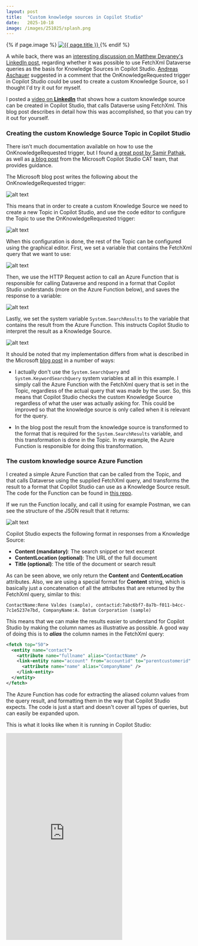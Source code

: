 ```yaml
---
layout: post
title:  "Custom knowledge sources in Copilot Studio"
date:   2025-10-18
image: /images/251025/splash.png
---
```

{% if page.image %}
  <a href="{{ page.url | relative_url }}">
    <img src="{{ page.image | relative_url }}" alt="{{ page.title }}">
  </a>
{% endif %}

A while back, there was an [interesting discussion on Matthew Devaney's LinkedIn post](https://www.linkedin.com/posts/matthew-devaney_copilotstudio-fetchxml-activity-7385652147083866112-0w0l/), regarding whether it was possible to use FetchXml Dataverse queries as the basis for Knowledge Sources in Copilot Studio. [Andreas Aschauer](https://www.linkedin.com/in/aaschauer/) suggested in a comment that the OnKnowledgeRequested trigger in Copilot Studio could be used to create a custom Knowledge Source, so I thought I'd try it out for myself. 

I posted a [video on **LinkedIn**](https://www.linkedin.com/posts/andreas-adner-70b1153_copilotstudio-dataverse-activity-7387129735799091201-Uav9) that shows how a custom knowledge source can be created in Copilot Studio, that calls Dataverse using FetchXml. This blog post describes in detail how this was accomplished, so that you can try it out for yourself.

<!--end_excerpt-->

### Creating the custom Knowledge Source Topic in Copilot Studio

There isn't much documentation available on how to use the OnKnowledgeRequested trigger, but I found [a great post by Samir Pathak](https://www.linkedin.com/pulse/adding-custom-enterprise-knowledge-sources-copilot-samir-pathak-pmp-j4oze/), as well as [a blog post](https://microsoft.github.io/mcscatblog/posts/copilot-studio-custom-knowledge-source/) from the Microsoft Copilot Studio CAT team, that provides guidance.

The Microsoft blog post writes the following about the OnKnowledgeRequested trigger:

![alt text](/images/251025/image.png)

This means that in order to create a custom Knowledge Source we need to create a new Topic in Copilot Studio, and use the code editor to configure the Topic to use the OnKnowledgeRequested trigger:

![alt text](/images/251025/image-1.png)

When this configuration is done, the rest of the Topic can be configured using the graphical editor. First, we set a variable that contains the FetchXml query that we want to use:

![alt text](/images/251025/image-2.png)

Then, we use the HTTP Request action to call an Azure Function that is responsible for calling Dataverse and respond in a format that Copilot Studio understands (more on the Azure Function below), and saves the response to a variable:

![alt text](/images/251025/image-3.png)

Lastly, we set the system variable `System.SearchResults` to the variable that contains the result from the Azure Function. This instructs Copilot Studio to interpret the result as a Knowledge Source.

![alt text](/images/251025/image-4.png)

It should be noted that my implementation differs from what is described in the Microsoft [blog post](https://microsoft.github.io/mcscatblog/posts/copilot-studio-custom-knowledge-source/) in a number of ways:

- I actually don't use the `System.SearchQuery` and `System.KeywordSearchQuery` system variables at all in this example. I simply call the Azure Function with the FetchXml query that is set in the Topic, regardless of the actual query that was made by the user. So, this means that Copilot Studio checks the custom Knowledge Source regardless of what the user was actually asking for. This could be improved so that the knowledge source is only called when it is relevant for the query. 

- In the blog post the result from the knowledge source is transformed to the format that is required for the `System.SearchResults` variable, and this transformation is done in the Topic. In my example, the Azure Function is responsible for doing this transformation. 

### The custom knowledge source Azure Function

I created a simple Azure Function that can be called from the Topic, and that calls Dataverse using the supplied FetchXml query, and transforms the result to a format that Copilot Studio can use as a Knowledge Source result. The code for the Function can be found in [this repo](https://github.com/adner/FetchXmlFunction).

If we run the Function locally, and call it using for example Postman, we can see the structure of the JSON result that it returns:

![alt text](/images/251025/image-5.png)

Copilot Studio expects the following format in responses from a Knowledge Source:

- **Content (mandatory)**: The search snippet or text excerpt
- **ContentLocation (optional)**: The URL of the full document
- **Title (optional)**: The title of the document or search result

As can be seen above, we only return the **Content** and **ContentLocation** attributes. Also, we are using a special format for **Content** string, which is basically just a concatenation of all the attributes that are returned by the FetchXml query, similar to this:

`ContactName:Rene Valdes (sample), contactid:7abc6bf7-8a7b-f011-b4cc-7c1e5237e7bd, CompanyName:A. Datum Corporation (sample)`

This means that we can make the results easier to understand for Copilot Studio by making the column names as illustrative as possible. A good way of doing this is to ***alias*** the column names in the FetchXml query:

```xml
<fetch top="50">
  <entity name="contact">
    <attribute name="fullname" alias="ContactName" />
    <link-entity name="account" from="accountid" to="parentcustomerid" link-type="inner" alias="Company">
      <attribute name="name" alias="CompanyName" />
    </link-entity>
  </entity>
</fetch>
```
The Azure Function has code for extracting the aliased column values from the query result, and formatting them in the way that Copilot Studio expects. The code is just a start and doesn't cover all types of queries, but can easily be expanded upon.

This is what it looks like when it is running in Copilot Studio:

<iframe width="315" height="560"
src="https://youtube.com/shorts/FLCd1vWAhnw?si=ESTkU1aG-9vNwW65"
title="YouTube video player"
frameborder="0"
allow="accelerometer; autoplay; clipboard-write; encrypted-media; gyroscope; picture-in-picture; web-share"
allowfullscreen></iframe>

